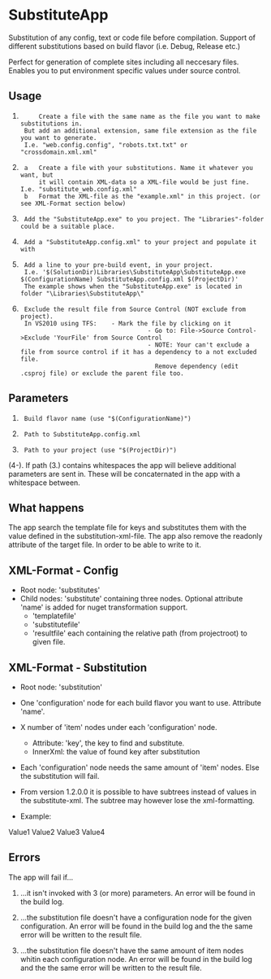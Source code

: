 SubstituteApp
=============

Substitution of any config, text or code file before compilation.
Support of different substitutions based on build flavor (i.e. Debug, Release etc.)

Perfect for generation of complete sites including all neccesary files.
Enables you to put environment specific values under source control.

Usage
------------------------------------------------------------
1.  		Create a file with the same name as the file you want to make substitutions in.
		But add an additional extension, same file extension as the file you want to generate. 
		I.e. "web.config.config", "robots.txt.txt" or "crossdomain.xml.xml"

2.		a	Create a file with your substitutions. Name it whatever you want, but
			it will contain XML-data so a XML-file would be just fine. I.e. "substitute_web.config.xml"
		b	Format the XML-file as the "example.xml" in this project. (or see XML-Format section below)

3.		Add the "SubstituteApp.exe" to you project. The "Libraries"-folder could be a suitable place.

4.		Add a "SubstituteApp.config.xml" to your project and populate it with 

5.		Add a line to your pre-build event, in your project.
		I.e. '$(SolutionDir)Libraries\SubstituteApp\SubstituteApp.exe $(ConfigurationName) SubstituteApp.config.xml $(ProjectDir)'
		The example shows when the "SubstituteApp.exe" is located in folder "\Libraries\SubstituteApp\"

6.		Exclude the result file from Source Control (NOT exclude from project).
		In VS2010 using TFS:	- Mark the file by clicking on it
								          - Go to: File->Source Control->Exclude 'YourFile' from Source Control
								          - NOTE: Your can't exclude a file from source control if it has a dependency to a not excluded file.
								            Remove dependency (edit .csproj file) or exclude the parent file too.

Parameters
------------------------------------------------------------
1.		Build flavor name (use "$(ConfigurationName)")
2.		Path to SubstituteApp.config.xml
3.		Path to your project (use "$(ProjectDir)")
(4-).	If path (3.) contains whitespaces the app will believe additional parameters are sent in. 
      These will be concaternated in the app with a whitespace between.

What happens
------------------------------------------------------------
The app search the template file for keys and substitutes them with the value defined 
in the substitution-xml-file.
The app also remove the readonly attribute of the target file. In order to be able to write to it.

XML-Format - Config
------------------------------------------------------------
- Root node: 'substitutes'
- Child nodes: 'substitute' containing three nodes. 
  Optional attribute 'name' is added for nuget transformation support.
	- 'templatefile'
	- 'substitutefile'
	- 'resultfile'
	each containing the relative path (from projectroot) to given file.

XML-Format - Substitution
------------------------------------------------------------
- Root node: 'substitution'
- One 'configuration' node for each build flavor you want to use. Attribute 'name'.
- X number of 'item' nodes under each 'configuration' node.
	- Attribute: 'key', the key to find and substitute.
	- InnerXml: the value of found key after substitution
- Each 'configuration' node needs the same amount of 'item' nodes. Else the substitution will fail.
- From version 1.2.0.0 it is possible to have subtrees instead of values in the substitute-xml.
  The subtree may however lose the xml-formatting.

- Example:
<?xml version="1.0" encoding="utf-8" ?>
<substitution>
  <configuration name="Debug">
    <item key="Key1">Value1</item>
    <item key="Key2">Value2</item>
  </configuration>
  <configuration name="Release">
    <item key="Key1">Value3</item>
    <item key="Key2">Value4</item>
  </configuration>
</substitution>

Errors
------------------------------------------------------------
The app will fail if...

1.	...it isn't invoked with 3 (or more) parameters.
	An error will be found in the build log.

2.	...the substitution file doesn't have a configuration node for the given configuration.
	An error will be found in the build log and the the same error will be written to the result file.

3.	...the substitution file doesn't have the same amount of item nodes whitin each configuration node.
	An error will be found in the build log and the the same error will be written to the result file.